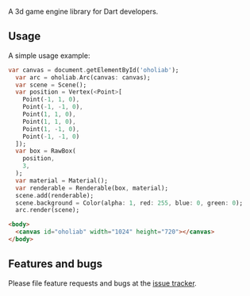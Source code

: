 A 3d game engine library for Dart developers.

## Usage

A simple usage example:

```dart
var canvas = document.getElementById('oholiab');
  var arc = oholiab.Arc(canvas: canvas);
  var scene = Scene();
  var position = Vertex(<Point>[
    Point(-1, 1, 0),
    Point(-1, -1, 0),
    Point(1, 1, 0),
    Point(1, 1, 0),
    Point(1, -1, 0),
    Point(-1, -1, 0)
  ]);
  var box = RawBox(
    position,
    3,
  );
  var material = Material();
  var renderable = Renderable(box, material);
  scene.add(renderable);
  scene.background = Color(alpha: 1, red: 255, blue: 0, green: 0);
  arc.render(scene);
```

```html
<body>
  <canvas id="oholiab" width="1024" height="720"></canvas>
</body>
```

## Features and bugs

Please file feature requests and bugs at the [issue tracker][tracker].

[tracker]: https://github.com/arxarinze/Oholiab/issues
